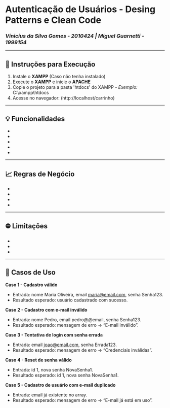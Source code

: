# Autenticação de Usuários - Desing Patterns e Clean Code
### *Vinicius da Silva Gomes - 2010424 | Miguel Guarnetti - 1999154*
----
## 🤔 Instruções para Execução
1. Instale o **XAMPP** (Caso não tenha instalado)
2. Execute o **XAMPP** e inicie o **APACHE**
3. Copie o projeto para a pasta 'htdocs' do XAMPP - *Exemplo:* C:\xampp\htdocs
4. Acesse no navegador: (http://localhost/carrinho)
----
## 💡 Funcionalidades
-  
- 
- 
- 
- 
----
## 📈 Regras de Negócio
- 
- 
- 
- 
----
## ⛔ Limitações
- 
- 
- 
----
## 🧮 Casos de Uso
**Caso 1 - Cadastro válido** 
- Entrada: nome Maria Oliveira, email maria@email.com, senha Senha123.
- Resultado esperado: usuário cadastrado com sucesso.

**Caso 2 - Cadastro com e-mail inválido** 
- Entrada: nome Pedro, email pedro@@email, senha Senha123.
- Resultado esperado: mensagem de erro → “E-mail inválido”.

**Caso 3 - Tentativa de login com senha errada**
- Entrada: email joao@email.com, senha Errada123.
- Resultado esperado: mensagem de erro → “Credenciais inválidas”.

**Caso 4 - Reset de senha válido**
- Entrada: id 1, nova senha NovaSenha1.
- Resultado esperado: id 1, nova senha NovaSenha1.

**Caso 5 - Cadastro de usuário com e-mail duplicado**
- Entrada: email já existente no array.
- Resultado esperado: mensagem de erro → “E-mail já está em uso”.
